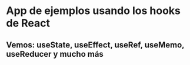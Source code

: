 # App de ejemplos usando los hooks de React

## Vemos: useState, useEffect, useRef, useMemo, useReducer y mucho más
